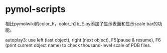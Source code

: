 # pymol-scripts
相比pymolwiki的color_h，color_h2b_E.py添加了显示表面和显示scale bar的功能。

autoplay3: use left (last object), right (next object), F5(pause & resume), F6 (print current object name) to check thousand-level scale of PDB files.
